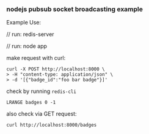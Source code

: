 ### nodejs pubsub socket broadcasting example ###

Example Use:

// run: redis-server

// run: node app

make request with curl:

````
curl -X POST http://localhost:8000 \
> -H "content-type: application/json" \
> -d '[{"badge_id":"foo bar badge"}]'
````

check by running `redis-cli`

````
LRANGE badges 0 -1
````

also check via GET request:

````
curl http://localhost:8000/badges
````

